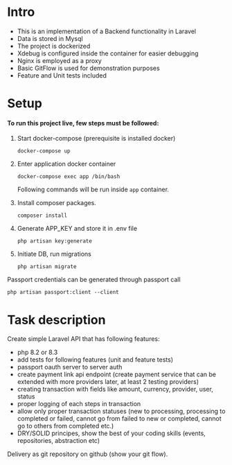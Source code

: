 # Intro

- This is an implementation of a Backend functionality in Laravel
- Data is stored in Mysql
- The project is dockerized
- Xdebug is configured inside the container for easier debugging
- Nginx is employed as a proxy
- Basic GitFlow is used for demonstration purposes
- Feature and Unit tests included


# Setup

#### To run this project live, few steps must be followed:

1. Start docker-compose (prerequisite is installed docker)
    ```
    docker-compose up
    ```

2. Enter application docker container

    ```
    docker-compose exec app /bin/bash
    ```
   Following commands will be run inside `app` container.

3. Install composer packages.

   ```
   composer install
   ```

4. Generate APP_KEY and store it in .env file

   ```
   php artisan key:generate
   ```

5. Initiate DB, run migrations

   ```
   php artisan migrate
   ```

Passport credentials can be generated through passport call
   ```
   php artisan passport:client --client
   ```


# Task description

Create simple Laravel API that has following features:
- php 8.2 or 8.3
- add tests for following features (unit and feature tests)
- passport oauth server to server auth
- create payment link api endpoint (create payment service that can be extended with more providers later, at least 2 testing providers)
- creating transaction with fields like amount, currency, provider, user, status
- proper logging of each steps in transaction
- allow only proper transaction statuses (new to processing, processing to completed or failed, cannot go from failed to new
  or completed, cannot go to others from completed etc.)
- DRY/SOLID principes, show the best of your coding skills (events, repositories, abstraction etc)

Delivery as git repository on github (show your git flow).
